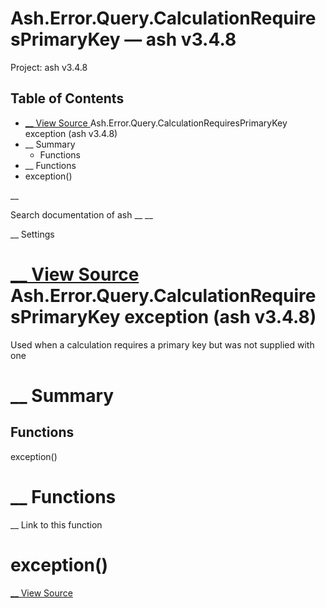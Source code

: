 # Ash.Error.Query.CalculationRequiresPrimaryKey — ash v3.4.8

Project: ash v3.4.8

## Table of Contents

- [ __ View Source ](external_link) Ash.Error.Query.CalculationRequiresPrimaryKey exception (ash v3.4.8)
- __ Summary
  - Functions
- __ Functions
- exception()

__

Search documentation of ash __ __

__ Settings

#  [ __ View Source ](external_link) Ash.Error.Query.CalculationRequiresPrimaryKey exception (ash v3.4.8)

Used when a calculation requires a primary key but was not supplied with one

#  __ Summary

##  Functions

exception()

#  __ Functions

__ Link to this function

# exception()

[ __ View Source ](external_link)
